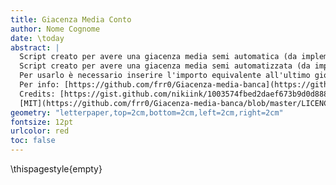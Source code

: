 ```yaml
---
title: Giacenza Media Conto
author: Nome Cognome
date: \today
abstract: |
  Script creato per avere una giacenza media semi automatica (da implementare) in quanto la banca in questione sembra non fornirla.
  Script creato per avere una giacenza media semi automatizzata (da implementare) in quanto la banca in questione sembra non fornirla.
  Per usarlo è necessario inserire l'importo equivalente all'ultimo giorno dell'anno precedente a quello su cui sarà calcolata la giacenza media e ogni singola operazione in entrata e uscita dell'anno seguente nel file "movimenti.csv" rispettando il formato (es. se serve per l'anno 2021, inserire importo relativo al 31/12/2020, reperibile da questo file dell'anno precedente, e tutti i movimenti del 2021). Per generare questo file è necessario compilare il programma con "make" nella directory comprendente i vari file e avere installati nel pc i seguenti programmi: Python3 e Pandoc.  
  Per info: [https://github.com/frr0/Giacenza-media-banca](https://github.com/frr0/Giacenza-media-banca)  
  Credits: [https://gist.github.com/nikiink/1003574fbed2daef673b9d0d88818fe6](https://gist.github.com/nikiink/1003574fbed2daef673b9d0d88818fe6)  
  [MIT](https://github.com/frr0/Giacenza-media-banca/blob/master/LICENCE) License Copyright (c) Year 2022 [Francesco Ranellucci](https://frr0.github.io/)
geometry: "letterpaper,top=2cm,bottom=2cm,left=2cm,right=2cm"
fontsize: 12pt
urlcolor: red
toc: false
---
```

\thispagestyle{empty}
